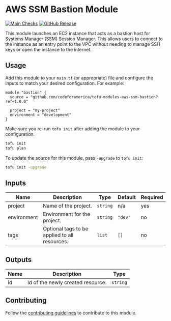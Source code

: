 # AWS SSM Bastion Module

[![Main Checks][badge-checks]][code-checks] [![GitHub Release][badge-release]][latest-release]

This module launches an EC2 instance that acts as a bastion host for Systems
Manager (SSM) Session Manager. This allows users to connect to the instance as
an entry point to the VPC without needing to manage SSH keys or open the
instance to the internet.

## Usage

Add this module to your `main.tf` (or appropriate) file and configure the inputs
to match your desired configuration. For example:

```hcl
module "bastion" {
  source = "github.com/codeforamerica/tofu-modules-aws-ssm-bastion?ref=1.0.0"

  project = "my-project"
  environment = "development"
}
```

Make sure you re-run `tofu init` after adding the module to your configuration.

```bash
tofu init
tofu plan
```

To update the source for this module, pass `-upgrade` to `tofu init`:

```bash
tofu init -upgrade
```

## Inputs

[//]: # (TODO: Replace the following with your own inputs)

| Name        | Description                                   | Type     | Default | Required |
|-------------|-----------------------------------------------|----------|---------|----------|
| project     | Name of the project.                          | `string` | n/a     | yes      |
| environment | Environment for the project.                  | `string` | `"dev"` | no       |
| tags        | Optional tags to be applied to all resources. | `list`   | `[]`    | no       |

## Outputs

[//]: # (TODO: Replace the following with your own outputs)

| Name     | Description                       | Type     |
|----------|-----------------------------------|----------|
| id       | Id of the newly created resource. | `string` |


## Contributing

Follow the [contributing guidelines][contributing] to contribute to this module.

[badge-checks]: https://github.com/codeforamerica/tofu-modules-template/actions/workflows/main.yaml/badge.svg
[badge-release]: https://img.shields.io/github/v/release/codeforamerica/tofu-modules-template?logo=github&label=Latest%20Release
[code-checks]: https://github.com/codeforamerica/tofu-modules-template/actions/workflows/main.yaml
[contributing]: CONTRIBUTING.md
[latest-release]: https://github.com/codeforamerica/tofu-modules-template/releases/latest
[tofu-modules]: https://github.com/codeforamerica/tofu-modules
